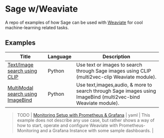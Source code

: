 # Sage w/Weaviate

A repo of examples of how Sage can be used with [Weaviate](https://github.com/weaviate/weaviate) for cool machine-learning related tasks.

## Examples

|Title|Language|Description|
|---|---|---|
| [Text/Image search using CLIP](/CLIP_example/) | Python  | Use text or images to search through Sage images using CLIP (multi2vec-clip Weaviate module).|
| [MultiModal search using ImageBind](/ImageBind_example/) | Python  | Use text,images,audio, & more to search through Sage images using ImageBind (multi2vec-bind Weaviate module).|



>TODO
| [Monitoring Setup with Prometheus & Grafana](monitoring-prometheus-grafana) | yaml  | This example does not describe any use case, but rather shows a way of how to start, operate and configure Weaviate with Prometheus-Monitoring and a Grafana Instance with some sample dashboards. |
